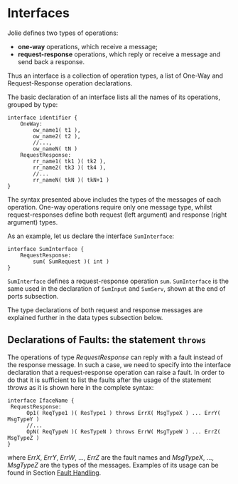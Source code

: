# Interfaces

Jolie defines two types of operations:

* **one-way** operations, which receive a message;
* **request-response** operations, which reply or receive a message and send back a response.

Thus an interface is a collection of operation types, a list of One-Way and Request-Response operation declarations.

The basic declaration of an interface lists all the names of its operations, grouped by type:

```jolie
interface identifier {
    OneWay: 
        ow_name1( t1 ), 
        ow_name2( t2 ), 
        //...,
        ow_nameN( tN )
    RequestResponse:
        rr_name1( tk1 )( tk2 ),
        rr_name2( tk3 )( tk4 ),
        //...
        rr_nameN( tkN )( tkN+1 )
}
```

The syntax presented above includes the types of the messages of each operation. One-way operations require only one message type, whilst request-responses define both request \(left argument\) and response \(right argument\) types.

As an example, let us declare the interface `SumInterface`:

```jolie
interface SumInterface {
    RequestResponse:
        sum( SumRequest )( int )
}
```

`SumInterface` defines a request-response operation `sum`. `SumInterface` is the same used in the declaration of `SumInput` and `SumServ`, shown at the end of ports subsection.

The type declarations of both request and response messages are explained further in the data types subsection below.

## Declarations of Faults: the statement `throws`

The operations of type _RequestResponse_ can reply with a fault instead of the response message. In such a case, we need to specify into the interface declaration that a request-response operation can raise a fault. In order to do that it is sufficient to list the faults after the usage of the statement _throws_ as it is shown here in the complete syntax:

```jolie
interface IfaceName {
 RequestResponse:
      Op1( ReqType1 )( ResType1 ) throws ErrX( MsgTypeX ) ... ErrY( MsgTypeY ) 
      //...
      OpN( ReqTypeN )( ResTypeN ) throws ErrW( MsgTypeW ) ... ErrZ( MsgTypeZ )
}
```

where _ErrX_, _ErrY_, _ErrW_, ..., _ErrZ_ are the fault names and _MsgTypeX_, ..., _MsgTypeZ_ are the types of the messages. Examples of its usage can be found in Section [Fault Handling](../fault-handling/).
